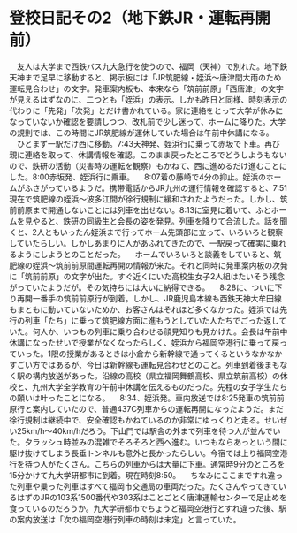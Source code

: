 # 登校日記その2（地下鉄JR・運転再開前）

<div class="section">　友人は大学まで西鉄バス九大急行を使うので、福岡（天神）で別れた。地下鉄天神まで足早に移動すると、掲示板には「JR筑肥線・姪浜～唐津間大雨のため運転見合わせ」の文字。発車案内板も、本来なら「筑前前原」「西唐津」の文字が見えるはずなのに、二つとも「姪浜」の表示。しかも昨日と同様、時刻表示の代わりに「先発」「次発」とだけ書かれている。家に連絡をとって大学が休みになっていないか確認を要請しつつ、改札前で少し迷って、ホームに降りた。大学の規則では、この時間にJR筑肥線が運休していた場合は午前中休講になる。 　ひとまず一駅だけ西に移動。7:43天神発、姪浜行に乗って赤坂で下車。再び親に連絡を取って、休講情報を確認。このまま戻ったところでどうしようもないので、鉄研の活動（災害時の運転を観察）もかねて、西に進めるだけ進むことにした。8:00赤坂発、姪浜行に乗車。 　8:07着の藤崎で4分の抑止。姪浜のホームがふさがっているようだ。携帯電話からJR九州の運行情報を確認すると、7:51現在で筑肥線の姪浜～波多江間が徐行規制に緩和されたようだった。しかし、筑前前原まで開通しないことには列車を出せない。8:13に室見に着いて、ふとホームを見やると、鉄研の同級生と会長の姿を発見。列車を降りて合流した。話を聞くと、2人ともいったん姪浜まで行ってホーム先頭部に立って、いろいろと観察していたらしい。しかしあまりに人があふれてきたので、一駅戻って確実に乗れるようにしようとのことだった。 　ホームでいろいろと談義をしていると、筑肥線の姪浜～筑前前原間運転再開の情報が来た。それと同時に発車案内板の次発に「筑前前原」の文字が出た。すぐ近くにいた高校生女子2人組はたいそう残念がっていたようだが。その気持ちには大いに納得できる。 　8:28に、ついに下り再開一番手の筑前前原行が到着。しかし、JR鹿児島本線も西鉄天神大牟田線もまともに動いていないためか、お客さんはそれほど多くなかった。姪浜では先行の列車「たち」に乗って筑肥線方面に進もうとしていた人たちでごった返していた。何人か、いつもの列車に乗り合わせる顔見知りも見かけた。会長は午前中休講になったせいで授業がなくなったらしく、姪浜から福岡空港行に乗って戻っていった。1限の授業があるときは小倉から新幹線で通ってくるというなかなかすごい方ではあるが、今日は新幹線も運転見合わせとのこと。列車到着後まもなく駅の構内放送があった。沿線の高校（県立福岡舞鶴高校、県立筑前高校）の休校と、九州大学全学教育の午前中休講を伝えるものだった。先程の女子学生たちの願いは叶ったことになる。 　8:34、姪浜発。車内放送では8:25発車の筑前前原行と案内していたので、普通437C列車からの運転再開になったようだ。まだ徐行規制は継続中で、安全確認もかねているのか非常にゆっくりと走る。せいぜい25km/h～40km/hだろう。下山門では駅舎の外まで列車を待つ人が並んでいた。夕ラッシュ時並みの混雑でそろそろと西へ進む。いつもならあっという間に駆け抜けてしまう長垂トンネルも意外と長かったらしい。今宿では上り福岡空港行を待つ人がたくさん。こちらの列車からは大量に下車。通常時9分のところを15分かけて九大学研都市に到着。現在時刻8:50。 　ちなみにここまですれ違った列車や乗った列車はすべて福岡市交通局の車両だった。たくさんやってきているはずのJRの103系1500番代や303系はことごとく唐津運輸センターで足止めを食っているのだろうか。九大学研都市でちょうど福岡空港行とすれ違った後、駅の案内放送は「次の福岡空港行列車の時刻は未定」と言っていた。</div>